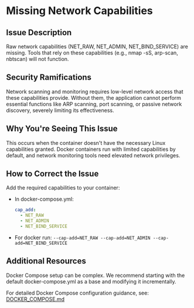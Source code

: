 # Missing Network Capabilities

## Issue Description

Raw network capabilities (NET_RAW, NET_ADMIN, NET_BIND_SERVICE) are missing. Tools that rely on these capabilities (e.g., nmap -sS, arp-scan, nbtscan) will not function.

## Security Ramifications

Network scanning and monitoring requires low-level network access that these capabilities provide. Without them, the application cannot perform essential functions like ARP scanning, port scanning, or passive network discovery, severely limiting its effectiveness.

## Why You're Seeing This Issue

This occurs when the container doesn't have the necessary Linux capabilities granted. Docker containers run with limited capabilities by default, and network monitoring tools need elevated network privileges.

## How to Correct the Issue

Add the required capabilities to your container:

- In docker-compose.yml:
  ```yaml
  cap_add:
    - NET_RAW
    - NET_ADMIN
    - NET_BIND_SERVICE
  ```
- For docker run: `--cap-add=NET_RAW --cap-add=NET_ADMIN --cap-add=NET_BIND_SERVICE`

## Additional Resources

Docker Compose setup can be complex. We recommend starting with the default docker-compose.yml as a base and modifying it incrementally.

For detailed Docker Compose configuration guidance, see: [DOCKER_COMPOSE.md](https://github.com/jokob-sk/NetAlertX/blob/main/docs/DOCKER_COMPOSE.md)